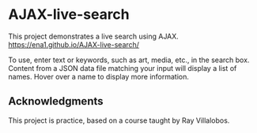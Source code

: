 # AJAX-live-search

This project demonstrates a live search using AJAX. https://ena1.github.io/AJAX-live-search/

To use, enter text or keywords, such as art, media, etc., in the search box. Content from a JSON data file matching your input will display a list of names. Hover over a name to display more information.

## Acknowledgments
This project is practice, based on a course taught by Ray Villalobos.
